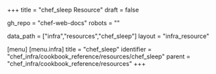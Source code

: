 +++
title = "chef_sleep Resource"
draft = false

gh_repo = "chef-web-docs"
robots = ""

data_path = ["infra","resources","chef_sleep"]
layout = "infra_resource"


[menu]
  [menu.infra]
    title = "chef_sleep"
    identifier = "chef_infra/cookbook_reference/resources/chef_sleep"
    parent = "chef_infra/cookbook_reference/resources"
+++

<!-- The contents of this page are automatically generated from the chef_sleep.yaml file in the data directory. -->
<!-- To suggest a change, edit the https://github.com/chef/chef/blob/master/lib/chef/resource/chef_sleep.rb file
      and submit a pull request to the https://github.com/chef/chef repository. -->
